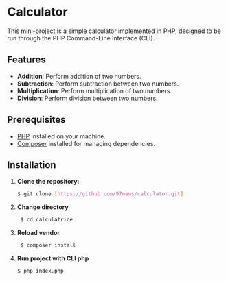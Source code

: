 # Calculator

This mini-project is a simple calculator implemented in PHP, designed to be run through the PHP Command-Line Interface (CLI).

## Features

- **Addition**: Perform addition of two numbers.
- **Subtraction**: Perform subtraction between two numbers.
- **Multiplication**: Perform multiplication of two numbers.
- **Division**: Perform division between two numbers.

## Prerequisites

- [PHP](https://www.php.net/) installed on your machine.
- [Composer](https://getcomposer.org/) installed for managing dependencies.

## Installation

1. **Clone the repository:**
   ```bash
   $ git clone [https://github.com/97mams/calculator.git]
2. **Change directory**
   ```bash
    $ cd calculatrice
2. **Reload vendor**
   ```bash
    $ composer install
3. **Run project with CLI php**
     ```bash
    $ php index.php

